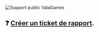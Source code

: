 ![Support public ValaGames](https://cdn.discordapp.com/attachments/1071041684458197052/1071058034060693595/support-valagames-frame-github.png)
  
## ❓ [Créer un ticket de rapport](https://github.com/ValaGames/public-support/issues/new/choose).
